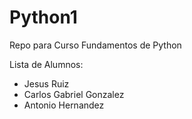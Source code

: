 # Python1
Repo para Curso Fundamentos de Python

Lista de Alumnos:
- Jesus Ruiz 
- Carlos Gabriel Gonzalez
- Antonio Hernandez